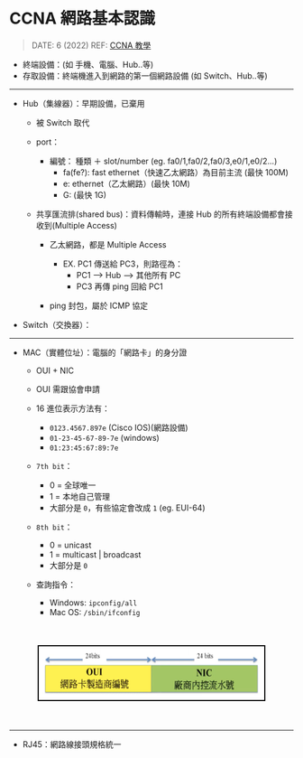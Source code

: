 <style> 
.imgBox{
  display: flex; 
  flex-direction: column; 
  margin: 10%; 
  justify-content: center;
  border: 2px solid black;
}
</style>

<!-- --------------------- style --------------------- -->

##### <!-- ref -->

[ccna 教學]: https://youtu.be/gxbqIMqBgPc

<!-- ref -->

# CCNA 網路基本認識

> DATE: 6 (2022)
> REF: [CCNA 教學]

- 終端設備：(如 手機、電腦、Hub..等)
- 存取設備：終端機進入到網路的第一個網路設備 (如 Switch、Hub..等)

---

- Hub（集線器）：早期設備，已棄用

  - 被 Switch 取代

  - port：

    - 編號： 種類 ＋ slot/number
      (eg. fa0/1,fa0/2,fa0/3,e0/1,e0/2...)
      - fa(fe?): fast ethernet（快速乙太網路）為目前主流 (最快 100M)
      - e: ethernet（乙太網路）(最快 10M)
      - G: (最快 1G)

  - 共享匯流排(shared bus)：資料傳輸時，連接 Hub 的所有終端設備都會接收到(Multiple Access)

    - 乙太網路，都是 Multiple Access

      - EX. PC1 傳送給 PC3，則路徑為：
        - PC1 --> Hub --> 其他所有 PC
        - PC3 再傳 ping 回給 PC1

    - ping 封包，屬於 ICMP 協定

- Switch（交換器）：

---

- MAC（實體位址）：電腦的「網路卡」的身分證

  - OUI + NIC
  - OUI 需跟協會申請
  - 16 進位表示方法有：

    - `0123.4567.897e` (Cisco IOS)(網路設備)
    - `01-23-45-67-89-7e` (windows)
    - `01:23:45:67:89:7e`

  - `7th bit`：

    - 0 = 全球唯一
    - 1 = 本地自己管理
    - 大部分是 `0`，有些協定會改成 `1` (eg. EUI-64)

  - `8th bit`：

    - 0 = unicast
    - 1 = multicast | broadcast
    - 大部分是 `0`

  - 查詢指令：
    - Windows: `ipconfig/all`
    - Mac OS: `/sbin/ifconfig`

<div class="imgBox" >
  <img src="./image/MAC_ID.png" alt="MAC_ID.png" />
</div>

---

- RJ45：網路線接頭規格統一
